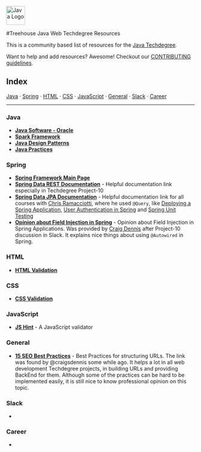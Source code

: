 <img src="https://upload.wikimedia.org/wikipedia/en/3/30/Java_programming_language_logo.svg" alt="Java Logo" height="50px"/>

#Treehouse Java Web Techdegree Resources


This is a community based list of resources for the [Java Techdegree](https://www.teamtreehouse.com). 

Want to help and add resources? Awesome! Checkout our [CONTRIBUTING guidelines](CONTRIBUTING.md). 
 
## Index

[Java](#java) · 
[Spring](#spring) · 
[HTML](#html) · 
[CSS](#css) · 
[JavaScript](#javascript) · 
[General](#general) · 
[Slack](#slack) · 
[Career](#career)

 
-------
 
### Java

* **[Java Software - Oracle](https://www.oracle.com/java/index.html)**
* **[Spark Framework](http://sparkjava.com)**
* **[Java Design Patterns](https://github.com/iluwatar/java-design-patterns)**
* **[Java Practices](https://google.github.io/styleguide/javaguide.html)**

### Spring

* **[Spring Framework Main Page](https://spring.io)**
* **[Spring Data REST Documentation](http://docs.spring.io/spring-data/rest/docs/current/reference/html/)** -
Helpful documentation link especially in Techdegree Project-10
* **[Spring Data JPA Documentation](https://docs.spring.io/spring-data/jpa/docs/current/reference/html/)** -
Helpful documentation link for all courses with [Chris Ramacciotti](https://github.com/christherama), 
where he used `@Query`,
like [Deploying a Spring Application](https://teamtreehouse.com/library/deploying-a-spring-application),
[User Authentication in Spring](https://teamtreehouse.com/library/user-authentication-in-spring)
and [Spring Unit Testing](https://docs.spring.io/spring-data/jpa/docs/current/reference/html/)
* **[Opinion about Field Injection in Spring](https://www.petrikainulainen.net/software-development/design/why-i-changed-my-mind-about-field-injection/)** -
Opinion about Field Injection in Spring Applications. Was provided by [Craig Dennis](https://github.com/craigsdennis)
after Project-10 discussion in Slack. It explains nice things about using `@Autowired`
in Spring. 


### HTML

* **[HTML Validation](https://validator.w3.org/)**

### CSS

* **[CSS Validation](https://jigsaw.w3.org/css-validator/)**

### JavaScript

* **[JS Hint](http://jshint.com/)** - A JavaScript validator

### General

* **[15 SEO Best Practices](https://moz.com/blog/15-seo-best-practices-for-structuring-urls)** - 
Best Practices for structuring URLs. The link was found by @craigsdennis some while ago.
It helps a lot in all web development Techdegree projects, in building URLs
and providing BackEnd for them. Although some of the practices can be 
hard to be implemented easily, it is still nice to know professional
opinion on this topic.

### Slack

* 

### Career

* 

